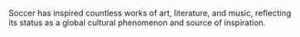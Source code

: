 Soccer has inspired countless works of art, literature, and music, reflecting its status as a global cultural phenomenon and source of inspiration.
